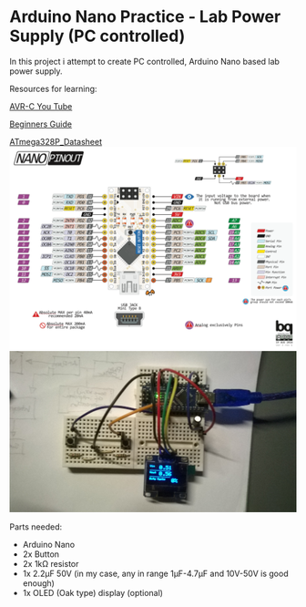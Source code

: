 # Arduino Nano Practice - Lab Power Supply (PC controlled)

In this project i attempt to create PC controlled, Arduino Nano based lab power supply.

Resources for learning:

[AVR-C You Tube](https://www.youtube.com/watch?v=9ADxPRjZI4Q&list=PLA6BB228B08B03EDD)

[Beginners Guide](https://www.researchgate.net/publication/263084656_A_Beginners_Guide_to_AVR)

[ATmega328P_Datasheet](./pdf/ATmega328P_Datasheet.pdf)
![Real world setup](./images/Pinout_of_the_NANO.png)
![Arduino Nano](./images/setup.jpg)

Parts needed:

* Arduino Nano
* 2x Button
* 2x 1kΩ resistor
* 1x 2.2μF 50V (in my case, any in range 1μF-4.7μF and 10V-50V is good enough)
* 1x OLED (Oak type) display (optional)
